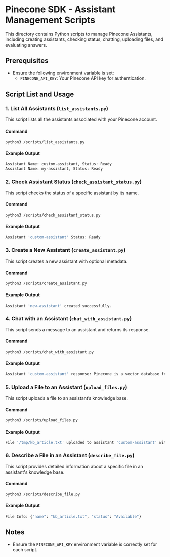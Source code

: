 # Pinecone SDK - Assistant Management Scripts

This directory contains Python scripts to manage Pinecone Assistants, including creating assistants, checking status, chatting, uploading files, and evaluating answers.

## Prerequisites

- Ensure the following environment variable is set:
  - `PINECONE_API_KEY`: Your Pinecone API key for authentication.

## Script List and Usage

### 1. List All Assistants (`list_assistants.py`)

This script lists all the assistants associated with your Pinecone account.

#### Command

```bash
python3 /scripts/list_assistants.py
```

#### Example Output

```bash
Assistant Name: custom-assistant, Status: Ready
Assistant Name: my-assistant, Status: Ready
```

### 2. Check Assistant Status (`check_assistant_status.py`)

This script checks the status of a specific assistant by its name.

#### Command

```bash
python3 /scripts/check_assistant_status.py
```

#### Example Output

```bash
Assistant 'custom-assistant' Status: Ready
```

### 3. Create a New Assistant (`create_assistant.py`)

This script creates a new assistant with optional metadata.

#### Command

```bash
python3 /scripts/create_assistant.py
```

#### Example Output

```bash
Assistant 'new-assistant' created successfully.
```

### 4. Chat with an Assistant (`chat_with_assistant.py`)

This script sends a message to an assistant and returns its response.

#### Command

```bash
python3 /scripts/chat_with_assistant.py
```

#### Example Output

```bash
Assistant 'custom-assistant' response: Pinecone is a vector database for real-time AI applications.
```

### 5. Upload a File to an Assistant (`upload_files.py`)

This script uploads a file to an assistant’s knowledge base.

#### Command

```bash
python3 /scripts/upload_files.py
```

#### Example Output

```bash
File '/tmp/kb_article.txt' uploaded to assistant 'custom-assistant' with status: Available
```

### 6. Describe a File in an Assistant (`describe_file.py`)

This script provides detailed information about a specific file in an assistant's knowledge base.

#### Command

```bash
python3 /scripts/describe_file.py
```

#### Example Output

```bash
File Info: {"name": "kb_article.txt", "status": "Available"}
```

## Notes

- Ensure the `PINECONE_API_KEY` environment variable is correctly set for each script.

